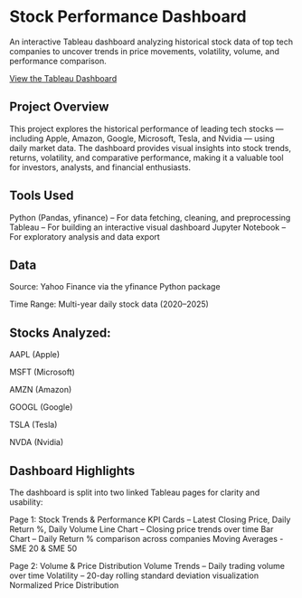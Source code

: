 # Stock Performance Dashboard

An interactive Tableau dashboard analyzing historical stock data of top tech companies to uncover trends in price movements, volatility, volume, and performance comparison.

[View the Tableau Dashboard](https://public.tableau.com/app/profile/isha.more/vizzes)

## Project Overview

This project explores the historical performance of leading tech stocks — including Apple, Amazon, Google, Microsoft, Tesla, and Nvidia — using daily market data. The dashboard provides visual insights into stock trends, returns, volatility, and comparative performance, making it a valuable tool for investors, analysts, and financial enthusiasts.

## Tools Used
Python (Pandas, yfinance) – For data fetching, cleaning, and preprocessing
Tableau – For building an interactive visual dashboard
Jupyter Notebook – For exploratory analysis and data export

## Data
Source: Yahoo Finance via the yfinance Python package

Time Range: Multi-year daily stock data (2020–2025)

## Stocks Analyzed:

AAPL (Apple)

MSFT (Microsoft)

AMZN (Amazon)

GOOGL (Google)

TSLA (Tesla)

NVDA (Nvidia)

## Dashboard Highlights
The dashboard is split into two linked Tableau pages for clarity and usability:

Page 1: Stock Trends & Performance
KPI Cards – Latest Closing Price, Daily Return %, Daily Volume
Line Chart – Closing price trends over time
Bar Chart – Daily Return % comparison across companies
Moving Averages - SME 20 & SME 50

Page 2: Volume & Price Distribution
Volume Trends – Daily trading volume over time
Volatility – 20-day rolling standard deviation visualization
Normalized Price Distribution
